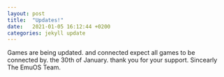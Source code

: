 ```yaml
---
layout: post
title:  "Updates!"
date:   2021-01-05 16:12:44 +0200
categories: jekyll update
---
```

Games are being updated. and connected expect all games to be connected by. the 30th of January. thank you for your support. 
Sincearly The EmuOS Team.
